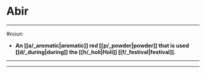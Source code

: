 # Abir
---
#noun
- **An [[a/_aromatic|aromatic]] red [[p/_powder|powder]] that is used [[d/_during|during]] the [[h/_holi|Holi]] [[f/_festival|festival]].**
---
---
